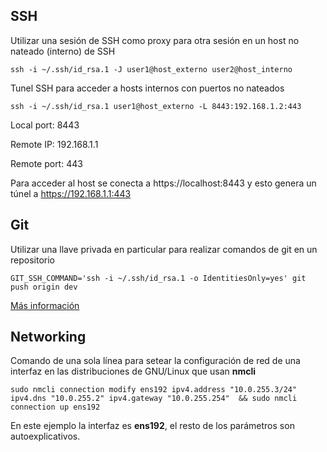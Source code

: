 ## SSH

Utilizar una sesión de SSH como proxy para otra sesión en un host no nateado (interno) de SSH

```
ssh -i ~/.ssh/id_rsa.1 -J user1@host_externo user2@host_interno
```

Tunel SSH para acceder a hosts internos con puertos no nateados

```
ssh -i ~/.ssh/id_rsa.1 user1@host_externo -L 8443:192.168.1.2:443
```

Local port: 8443

Remote IP: 192.168.1.1

Remote port: 443

Para acceder al host se conecta a https://localhost:8443 y esto genera un túnel a https://192.168.1.1:443

## Git

Utilizar una llave privada en particular para realizar comandos de git en un repositorio

```
GIT_SSH_COMMAND='ssh -i ~/.ssh/id_rsa.1 -o IdentitiesOnly=yes' git push origin dev
```

[Más información](https://github.com/rarce-uaa/intro-devops/blob/main/unidades/01/Anotaciones.md)

## Networking

Comando de una sola línea para setear la configuración de red de una interfaz en las distribuciones de GNU/Linux que usan **nmcli**

```
sudo nmcli connection modify ens192 ipv4.address "10.0.255.3/24" ipv4.dns "10.0.255.2" ipv4.gateway "10.0.255.254"  && sudo nmcli connection up ens192
```

En este ejemplo la interfaz es **ens192**, el resto de los parámetros son autoexplicativos.
